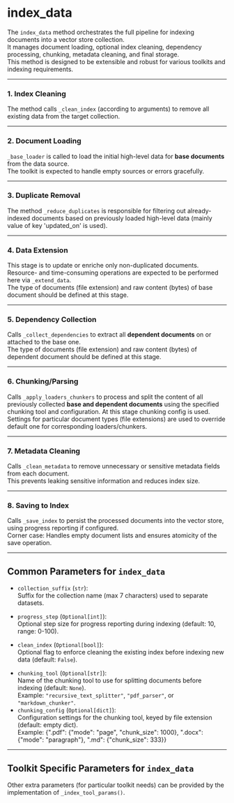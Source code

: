 # index_data

The `index_data` method orchestrates the full pipeline for indexing documents into a vector store collection.  
It manages document loading, optional index cleaning, dependency processing, chunking, metadata cleaning, and final storage.  
This method is designed to be extensible and robust for various toolkits and indexing requirements.

---

### 1. Index Cleaning

The method calls `_clean_index` (according to arguments) to remove all existing data from the target collection.

---

### 2. Document Loading

`_base_loader` is called to load the initial high-level data for **base documents** from the data source.  
The toolkit is expected to handle empty sources or errors gracefully.

---

### 3. Duplicate Removal

The method `_reduce_duplicates` is responsible for filtering out already-indexed documents based on previously loaded high-level data (mainly value of key 'updated_on' is used).

---

### 4. Data Extension

This stage is to update or enriche only non-duplicated documents.  
Resource- and time-consuming operations are expected to be performed here via `_extend_data`.  
The type of documents (file extension) and raw content (bytes) of base document should be defined at this stage.

---

### 5. Dependency Collection

Calls `_collect_dependencies` to extract all **dependent documents** on or attached to the base one.  
The type of documents (file extension) and raw content (bytes) of dependent document should be defined at this stage.

---

### 6. Chunking/Parsing

Calls `_apply_loaders_chunkers` to process and split the content of all previously collected **base and dependent documents** using the specified chunking tool and configuration.
At this stage chunking config is used. Settings for particular document types (file extensions) are used to override default one for corresponding loaders/chunkers.

---

### 7. Metadata Cleaning

Calls `_clean_metadata` to remove unnecessary or sensitive metadata fields from each document.  
This prevents leaking sensitive information and reduces index size.

---

### 8. Saving to Index

Calls `_save_index` to persist the processed documents into the vector store, using progress reporting if configured.  
Corner case: Handles empty document lists and ensures atomicity of the save operation.

---

## Common Parameters for `index_data`

- `collection_suffix` (`str`):  
  Suffix for the collection name (max 7 characters) used to separate datasets.

- `progress_step` (`Optional[int]`):  
  Optional step size for progress reporting during indexing (default: 10, range: 0-100).

- `clean_index` (`Optional[bool]`):  
  Optional flag to enforce cleaning the existing index before indexing new data (default: `False`).

+ `chunking_tool` (`Optional[str]`):  
  Name of the chunking tool to use for splitting documents before indexing (default: `None`).  
  Example: `"recursive_text_splitter"`, `"pdf_parser"`, or `"markdown_chunker"`.
+ `chunking_config` (`Optional[dict]`):  
  Configuration settings for the chunking tool, keyed by file extension (default: empty dict).   
  Example: {".pdf": {"mode": "page", "chunk_size": 1000}, ".docx": {"mode": "paragraph"}, ".md": {"chunk_size": 333}}

---

## Toolkit Specific Parameters for `index_data`

Other extra parameters (for particular toolkit needs) can be provided by the implementation of `_index_tool_params()`.
